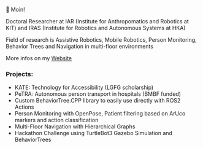 👋 Moin!

Doctoral Researcher at IAR (Institute for Anthropomatics and Robotics at KIT)
and IRAS (Institute for Robotics and Autonomous Systems at HKA)

Field of research is Assistive Robotics, Mobile Robotics, Person Monitoring, Behavior Trees and Navigation in multi-floor environments

More infos on my [Website](https://andreaszachariae.github.io/)

### Projects:
- KATE: Technology for Accessibility (LGFG scholarship)
- PeTRA: Autonomous person transport in hospitals (BMBF funded)
- Custom BehaviorTree.CPP library to easily use directly with ROS2 Actions
- Person Monitoring with OpenPose, Patient filtering based on ArUco markers and action classification
- Multi-Floor Navigation with Hierarchical Graphs
- Hackathon Challenge using TurtleBot3 Gazebo Simulation and BehaviorTrees
